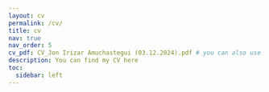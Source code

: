 ```yaml
---
layout: cv
permalink: /cv/
title: cv
nav: true
nav_order: 5
cv_pdf: CV_Jon Irizar Amuchastegui (03.12.2024).pdf # you can also use external links here
description: You can find my CV here
toc:
  sidebar: left
---
```

